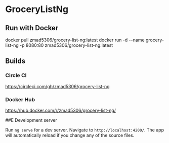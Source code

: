 # GroceryListNg

## Run with Docker
docker pull zmad5306/grocery-list-ng:latest
docker run -d --name grocery-list-ng -p 8080:80 zmad5306/grocery-list-ng:latest

## Builds

### Circle CI
https://circleci.com/gh/zmad5306/grocery-list-ng

### Docker Hub
https://hub.docker.com/r/zmad5306/grocery-list-ng/

##E Development server

Run `ng serve` for a dev server. Navigate to `http://localhost:4200/`. The app will automatically reload if you change any of the source files.
